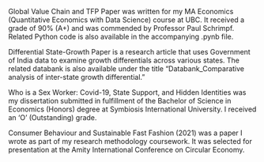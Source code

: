 Global Value Chain and TFP Paper was written for my MA Economics (Quantitative Economics with Data Science) course at UBC. It received a grade of 90% (A+) and was commended by Professor Paul Schrimpf. Related Python code is also available in the accompanying .pynb file.

Differential State-Growth Paper is a research article that uses Government of India data to examine growth differentials across various states. The related databank is also available under the title “Databank_Comparative analysis of inter-state growth differential.”

Who is a Sex Worker: Covid-19, State Support, and Hidden Identities was my dissertation submitted in fulfillment of the Bachelor of Science in Economics (Honors) degree at Symbiosis International University. I received an ‘O’ (Outstanding) grade.

Consumer Behaviour and Sustainable Fast Fashion (2021) was a paper I wrote as part of my research methodology coursework. It was selected for presentation at the Amity International Conference on Circular Economy.

